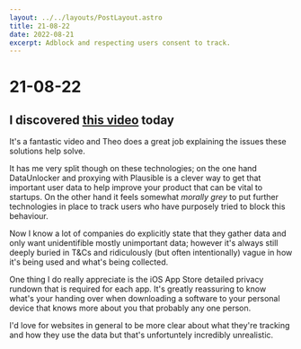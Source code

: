 ```yaml
---
layout: ../../layouts/PostLayout.astro
title: 21-08-22
date: 2022-08-21
excerpt: Adblock and respecting users consent to track.
---
```


# 21-08-22
## I discovered [this video](https://www.youtube.com/watch?v=bVRo68NByvE) today

It's a fantastic video and Theo does a great job explaining the issues these solutions help solve.

It has me very split though on these technologies; on the one hand DataUnlocker and proxying with Plausible is a clever way to get that important user data to help improve your product that can be vital to startups. On the other hand it feels somewhat *morally grey* to put further technologies in place to track users who have purposely tried to block this behaviour.

Now I know a lot of companies do explicitly state that they gather data and only want unidentifible mostly unimportant data; however it's always still deeply buried in T&Cs and ridiculously (but often intentionally) vague in how it's being used and what's being collected.

One thing I do really appreciate is the iOS App Store detailed privacy rundown that is required for each app. It's greatly reassuring to know what's your handing over when downloading a software to your personal device that knows more about you that probably any one person.

I'd love for websites in general to be more clear about what they're tracking and how they use the data but that's unfortuntely incredibly unrealistic.

